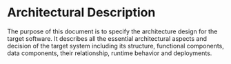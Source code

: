 # Architectural Description

The purpose of this document is to specify the architecture design
for the target software.
It describes all the essential architectural aspects and
decision of the target system
including its structure, functional components, data components,
their relationship, runtime behavior and deployments.
